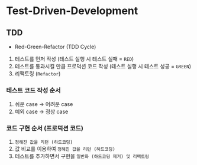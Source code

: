 # Test-Driven-Development

## TDD

- Red-Green-Refactor (TDD Cycle)

1. 테스트를 먼저 작성 (테스트 실행 시 테스트 실패 = `RED`)
2. 테스트를 통과시킬 만큼 프로덕션 코드 작성 (테스트 실행 시 테스트 성공 = `GREEN`)
3. 리팩토링 (`Refactor`)

### 테스트 코드 작성 순서

1. 쉬운 case -> 어려운 case
2. 예외 case -> 정상 case

### 코드 구현 순서 (프로덕션 코드)

1. `정해진 값을 리턴 (하드코딩)`
2. 값 비교를 이용하여 `정해진 값을 리턴 (하드코딩)`
3. 테스트를 추가하면서 구현을 `일반화 (하드코딩 제거) 및 리팩토링`


